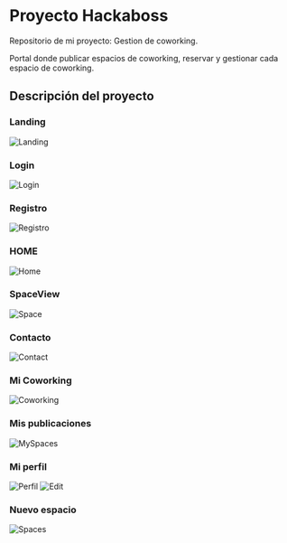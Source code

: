 
# Proyecto Hackaboss

Repositorio de mi proyecto: Gestion de coworking.

Portal donde publicar espacios de coworking, reservar y gestionar cada espacio de coworking.


## Descripción del proyecto

### Landing
![Landing](/COWORK/img/Landing.png )

### Login
![Login](/COWORK/img/Login.png )

### Registro
![Registro](/COWORK/img/Register.png )

### HOME
![Home](/COWORK/img/SpaceView.png )

### SpaceView
![Space](/COWORK/img/Login.png )

### Contacto
![Contact](/COWORK/img/Contact.png )

### Mi Coworking
![Coworking](/COWORK/img/MyCoworking.png )

### Mis publicaciones
![MySpaces](/COWORK/img/MySpaces.png )

### Mi perfil
![Perfil](/COWORK/img/Myprofile.png )
![Edit](/COWORK/img/EditProfile.png )

### Nuevo espacio
![Spaces](/COWORK/img/NewPost.png )

